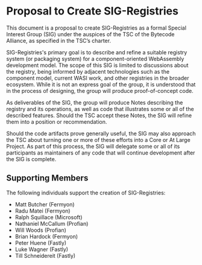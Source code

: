# Proposal to Create SIG-Registries

This document is a proposal to create SIG-Registries as a formal Special Interest Group (SIG) under the auspices of the TSC of the Bytecode Alliance, as specified in the TSC’s charter. 

SIG-Registries's primary goal is to describe and refine a suitable registry system (or packaging system) for a component-oriented WebAssembly development model. The scope of this SIG is limited to discussions about the registry, being informed by adjacent technologies such as the component model, current WASI work, and other registries in the broader ecosystem. While it is not an express goal of the group, it is understood that in the process of designing, the group will produce proof-of-concept code. 

As deliverables of the SIG, the group will produce Notes describing the registry and its operations, as well as code that illustrates some or all of the described features. Should the TSC accept these Notes, the SIG will refine them into a position or recommendation. 

Should the code artifacts prove generally useful, the SIG may also approach the TSC about turning one or more of these efforts into a Core or At Large Project. As part of this process, the SIG will delegate some or all of its participants as maintainers of any code that will continue development after the SIG is complete. 

## Supporting Members 

The following individuals support the creation of SIG-Registries: 

- Matt Butcher (Fermyon) 
- Radu Matei (Fermyon) 
- Ralph Squillace (Microsoft) 
- Nathaniel McCallum (Profian) 
- Will Woods (Profian) 
- Brian Hardock (Fermyon) 
- Peter Huene (Fastly) 
- Luke Wagner (Fastly)
- Till Schneidereit (Fastly)
